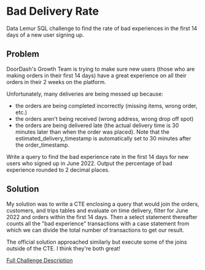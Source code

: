 # Bad Delivery Rate

Data Lemur SQL challenge to find the rate of bad experiences in the first 14 days of a new user signing up.

## Problem

DoorDash's Growth Team is trying to make sure new users (those who are making orders in their first 14 days) have a great experience on all their orders in their 2 weeks on the platform.

Unfortunately, many deliveries are being messed up because:

*   the orders are being completed incorrectly (missing items, wrong order, etc.)
*   the orders aren't being received (wrong address, wrong drop off spot)
*   the orders are being delivered late (the actual delivery time is 30 minutes later than when the order was placed). Note that the estimated_delivery_timestamp is automatically set to 30 minutes after the order_timestamp.

Write a query to find the bad experience rate in the first 14 days for new users who signed up in June 2022. Output the percentage of bad experience rounded to 2 decimal places.

## Solution

My solution was to write a CTE enclosing a query that would join the orders, customers, and trips tables and evaluate on time delivery, filter for June 2022 and orders within the first 14 days. Then a select statement thereafter counts all the "bad experience" transactions with a case statement from which we can divide the total number of transactions to get our result.

The official solution approached similarly but execute some of the joins outside of the CTE. I think they're both great!

[Full Challenge Description](https://datalemur.com/questions/sql-bad-experience)